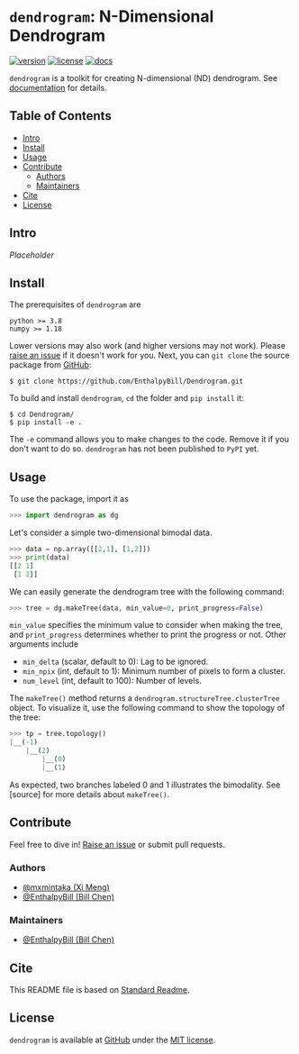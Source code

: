 # `dendrogram`: N-Dimensional Dendrogram

[![version](https://img.shields.io/badge/version-v0.3.dev-brightgreen.svg?style=flat)](https://github.com/EnthalpyBill/Dentrogram)
[![license](https://img.shields.io/badge/license-MIT-blue.svg?style=flat)](LICENSE)
[![docs](https://readthedocs.org/projects/dendrogram/badge/?version=latest)](https://dendrogram.readthedocs.io/en/latest/)

`dendrogram` is a toolkit for creating N-dimensional (ND) dendrogram. See [documentation](https://dendrogram.readthedocs.io/en/latest/) for details.

## Table of Contents

- [Intro](#intro)
- [Install](#install)
- [Usage](#usage)
- [Contribute](#contribute)
	- [Authors](#authors)
	- [Maintainers](#maintainers)
- [Cite](#cite)
- [License](#license)

## Intro

*Placeholder*

## Install

The prerequisites of `dendrogram` are 

```
python >= 3.8
numpy >= 1.18
```

Lower versions may also work (and higher versions may not work). Please [raise an issue](https://github.com/EnthalpyBill/Dendrogram/issues/new) if it doesn't work for you. Next, you can `git clone` the source package from [GitHub](https://github.com/EnthalpyBill/Dendrogram):
```shell
$ git clone https://github.com/EnthalpyBill/Dendrogram.git
```
To build and install `dendrogram`, `cd` the folder and `pip install` it:
```shell
$ cd Dendrogram/
$ pip install -e .
```
The `-e` command allows you to make changes to the code. Remove it if you don't want to do so. `dendrogram` has not been published to `PyPI` yet. 

## Usage

To use the package, import it as
```python
>>> import dendrogram as dg
```
Let's consider a simple two-dimensional bimodal data. 
```python
>>> data = np.array([[2,1], [1,2]])
>>> print(data)
[[2 1]
 [1 2]]
```
We can easily generate the dendrogram tree with the following command:
```python
>>> tree = dg.makeTree(data, min_value=0, print_progress=False)
```
`min_value` specifies the minimum value to consider when making the tree, and `print_progress` determines whether to print the progress or not. Other arguments include
- `min_delta` (scalar, default to 0): Lag to be ignored. 
- `min_npix` (int, default to 1): Minimum number of pixels to form a cluster.
- `num_level` (int, default to 100): Number of levels.

The `makeTree()` method returns a `dendrogram.structureTree.clusterTree` object. To visualize it, use the following command to show the topology of the tree:
```python
>>> tp = tree.topology()
|__(-1)
    |__(2)
        |__(0)
        |__(1)
```
As expected, two branches labeled 0 and 1 illustrates the bimodality. See [source] for more details about `makeTree()`.

## Contribute

Feel free to dive in! [Raise an issue](https://github.com/EnthalpyBill/Dendrogram/issues/new) or submit pull requests.

### Authors

- [@mxmintaka (Xi Meng)](https://github.com/mxmintaka)
- [@EnthalpyBill (Bill Chen)](https://github.com/EnthalpyBill)

### Maintainers

- [@EnthalpyBill (Bill Chen)](https://github.com/EnthalpyBill)

## Cite

This README file is based on [Standard Readme](https://github.com/RichardLitt/standard-readme).

## License

`dendrogram` is available at [GitHub](https://github.com/EnthalpyBill/Dendrogram) under the [MIT license](LICENSE).